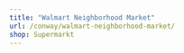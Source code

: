 ```yaml
---
title: "Walmart Neighborhood Market"
url: /conway/walmart-neighborhood-market/
shop: Supermarkt
---
```

